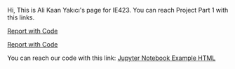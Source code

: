 Hi, 
This is Ali Kaan Yakıcı's page for IE423.
You can reach Project Part 1 with this links.

[Report with Code](https://bu-ie-423.github.io/fall-23-AliKaanYakıcı/Part1.pdf)

[Report with Code](Part1.html)

You can reach our code with this link:
[Jupyter Notebook Example HTML](423_proje.html)
